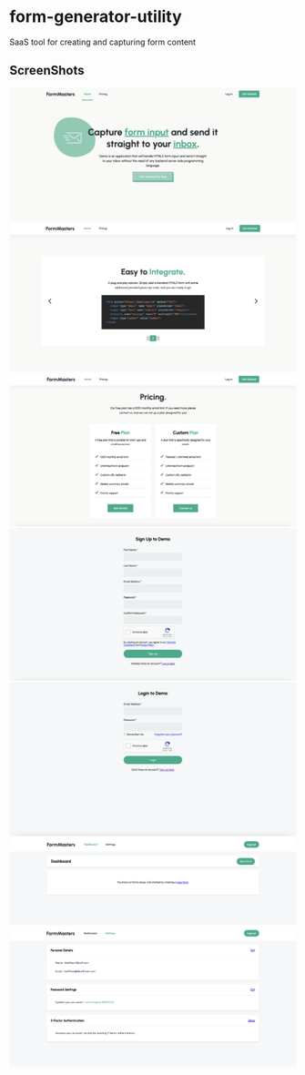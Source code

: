 # form-generator-utility
SaaS tool for creating and capturing form content

## ScreenShots
<img src="./screenshots/homepage.png" alt="homepage image">
<img src="./screenshots/homepage_integrate.png" alt="homepage feature image">
<img src="./screenshots/homepage_pricing.png" alt="homepage pricing image">
<img src="./screenshots/signup.png" alt="signup form image">
<img src="./screenshots/login.png" alt="login form image">
<img src="./screenshots/dashboard.png" alt="dashboard image">
<img src="./screenshots/settings.png" alt="profile settings image">